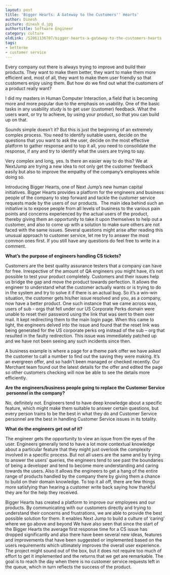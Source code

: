 ```yaml
---
layout: post
title: 'Bigger Hearts: A Gateway to the Customers'' Hearts'
author: Dinesh
picture: dinesh_d.jpg
authortitle: Software Engineer
category: culture
oldLink: /52061136707/bigger-hearts-a-gateway-to-the-customers-hearts
tags:
- betterme
- customer service
---
```

Every company out there is always trying to improve and build their products. They want to make them better, they want to make them more efficient and, most of all, they want to make them user friendly so that customers enjoy using them. But how do we find out what the customers of a product really want?

I did my masters in Human Computer Interaction, a field that is becoming more and more popular due to the emphasis on usability. One of the basic tasks in any usability study is to get user (customer) feedback. What the users want, or try to achieve, by using your product, so that you can build up on that. 

Sounds simple doesn’t it? But this is just the beginning of an extremely complex process. You need to identify suitable users, decide on the questions that you want to ask the user, decide on the most effective platform to gather response and to top it all, you need to consolidate the response, if any and try to identify what the users are trying to say.

Very complex and long, yes. Is there an easier way to do this? We at NextJump are trying a new idea to not only get the customer feedback easily but also to improve the empathy of the company’s employees while doing so.

Introducing Bigger Hearts, one of Next Jump’s new human capital initiatives. Bigger Hearts provides a platform for the engineers and business people of the company to step forward and tackle the customer service requests made by the users of our products.  The main idea behind such an initiative is to expose people from all levels of business to the various pain points and concerns experienced by the actual users of the product, thereby giving them an opportunity to take it upon themselves to help out a customer, and also to come up with a solution to make sure others are not faced with the same issues. Several questions might arise after reading this unusual approach to customer service, let me try to answer the most common ones first. If you still have any questions do feel free to write in a comment.

**What’s the purpose of engineers handling CS tickets?**

Customers are the best quality assurance testers that a company can have for free. Irrespective of the amount of QA engineers you might have, it’s not possible to test your product completely. Customers and their issues help us bridge the gap and move the product towards perfection. It allows the engineer to understand what the customer actually wants or is trying to do in the system and try to solve it if there is an actual bug. So it’s a win-win situation, the customer gets his/her issue resolved and you, as a company, now have a better product. One such instance that we came across was, users of sub - orgs that fell under our US Corporate Perks domain were unable to reset their password using the link that was sent to them over mail. It kept redirecting them to the main login page. When this came to light, the engineers delved into the issue and found that the reset link was being generated for the US corporate perks org instead of the sub – org that resulted in the faulty redirection. This issue was immediately patched up and we have not been seeing any such incidents since then.

A business example is where a page for a theme park offer we have asked the customer to call a number to find out the saving they were making. It’s an evergreen offer, and so hadn’t been managed or checked recently. Our Merchant team found out the latest details for the offer and edited the page so other customers checking will now be able to see the details more efficiently.

**Are the engineers/business people going to replace the Customer Service  personnel in the company?**

No, definitely not. Engineers tend to have deep knowledge about a specific feature, which might make them suitable to answer certain questions, but every person trains to be the best in what they do and Customer Service personnel are the best in handling Customer Service issues in its totality.

**What do the engineers get out of it?**

The engineer gets the opportunity to view an issue from the eyes of the user. Engineers generally tend to have a lot more contextual knowledge about a particular feature that they might just overlook the complexity involved in a specific process. But not all users are the same and by trying to answer the users’ queries, the engineers tend to see past the boundaries of being a developer and tend to become more understanding and caring towards the users. Also it allows the engineers to get a hang of the entire range of products handled by the company there by giving them a chance to build on their domain knowledge. To top it all off, there are few things more satisfying than hearing a customer write back saying how thankful they are for the help they received.

Bigger Hearts has created a platform to improve our employees and our products. By communicating with our customers directly and trying to understand their concerns and frustrations, we are able to provide the best possible solution for them. It enables Next Jump to build a culture of ‘caring’ where we go above and beyond We have also seen that since the start of the Bigger Hearts the average first response time for a CS issue has dropped significantly and also there have been several new ideas, features and improvements that have been suggested or implemented based on the users requirements which ultimately improves the overall user experience. The project might sound out of the box, but it does not require too much of effort to get it implemented and the returns that we get are remarkable. The goal is to reach the day when there is no customer service requests left in the queue, which in turn reflects the success of the product.
